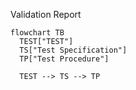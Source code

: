 Validation Report

```mermaid
flowchart TB
  TEST["TEST"]
  TS["Test Specification"]
  TP["Test Procedure"]
  
  TEST --> TS --> TP
```
